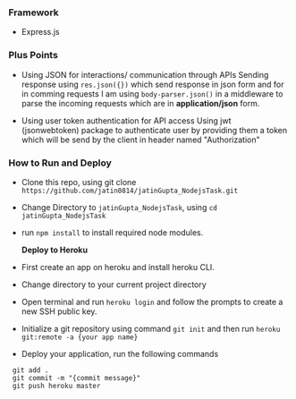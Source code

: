 ### Framework
- Express.js

### Plus Points
- Using JSON for interactions/ communication through APIs
	Sending response using `res.json({})` which send response in json form and for in comming requests I am using `body-parser.json()` in a middleware to parse the incoming requests which are in **application/json** form.  

- Using user token authentication for API access
	Using jwt (jsonwebtoken) package to authenticate user by providing them a token which will be send by the client in header named "Authorization"

### How to Run and Deploy
- Clone this repo, using git clone `https://github.com/jatin0814/jatinGupta_NodejsTask.git`
- Change Directory to `jatinGupta_NodejsTask`, using  `cd jatinGupta_NodejsTask`
- run `npm install` to install required node modules.

	**Deploy to Heroku**
- First create an app on heroku and install heroku CLI.
- Change directory to your current project directory
- Open terminal and run  `heroku login` and follow the prompts to create a new SSH public key.
- Initialize a git repository using command `git init`  and then run `heroku git:remote -a {your app name}`
- Deploy your application, run the following commands 
```
 git add .
 git commit -m "{commit message}"
 git push heroku master
```